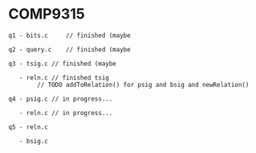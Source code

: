 # COMP9315
  
	q1 - bits.c 	// finished (maybe
	
	q2 - query.c	// finished (maybe

	q3 - tsig.c	// finished (maybe
		
	   - reln.c	// finished tsig
	   		// TODO addToRelation() for psig and bsig and newRelation()
	
	q4 - psig.c	// in progress...
	
	   - reln.c	// in progress...
	
	q5 - reln.c
	
	   - bsig.c
	
